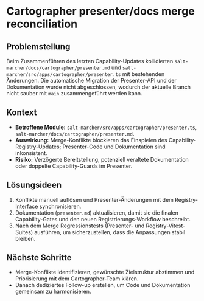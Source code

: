 # Cartographer presenter/docs merge reconciliation

## Problemstellung
Beim Zusammenführen des letzten Capability-Updates kollidierten `salt-marcher/docs/cartographer/presenter.md` und `salt-marcher/src/apps/cartographer/presenter.ts` mit bestehenden Änderungen. Die automatische Migration der Presenter-API und der Dokumentation wurde nicht abgeschlossen, wodurch der aktuelle Branch nicht sauber mit `main` zusammengeführt werden kann.

## Kontext
- **Betroffene Module:** `salt-marcher/src/apps/cartographer/presenter.ts`, `salt-marcher/docs/cartographer/presenter.md`.
- **Auswirkung:** Merge-Konflikte blockieren das Einspielen des Capability-Registry-Updates; Presenter-Code und Dokumentation sind inkonsistent.
- **Risiko:** Verzögerte Bereitstellung, potenziell veraltete Dokumentation oder doppelte Capability-Guards im Presenter.

## Lösungsideen
1. Konflikte manuell auflösen und Presenter-Änderungen mit dem Registry-Interface synchronisieren.
2. Dokumentation (`presenter.md`) aktualisieren, damit sie die finalen Capability-Gates und den neuen Registrierungs-Workflow beschreibt.
3. Nach dem Merge Regressionstests (Presenter- und Registry-Vitest-Suites) ausführen, um sicherzustellen, dass die Anpassungen stabil bleiben.

## Nächste Schritte
- Merge-Konflikte identifizieren, gewünschte Zielstruktur abstimmen und Priorisierung mit dem Cartographer-Team klären.
- Danach dediziertes Follow-up erstellen, um Code und Dokumentation gemeinsam zu harmonisieren.
